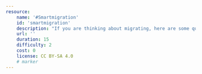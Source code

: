 ```yaml
---
resource:
    name: '#Smartmigration'
    id: 'smartmigration'
    description: "If you are thinking about migrating, here are some questions to help you."
    url: ''
    duration: 15
    difficulty: 2
    cost: 0
    license: CC BY-SA 4.0
    # marker
---
```

